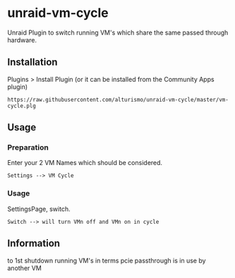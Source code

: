 # unraid-vm-cycle
Unraid Plugin to switch running VM's which share the same passed through hardware.


## Installation
Plugins > Install Plugin (or it can be installed from the Community Apps plugin)
```
https://raw.githubusercontent.com/alturismo/unraid-vm-cycle/master/vm-cycle.plg
```

## Usage

### Preparation
Enter your 2 VM Names which should be considered.
```
Settings --> VM Cycle
```

### Usage
SettingsPage, switch.
```
Switch --> will turn VMn off and VMn on in cycle
```

## Information
to 1st shutdown running VM's in terms pcie passthrough is in use by another VM
